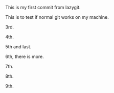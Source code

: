 This is my first commit from lazygit.

This is to test if normal git works on my machine.

3rd.

4th.

5th and last.

6th, there is more.

7th.

8th.

9th.


